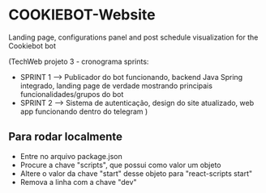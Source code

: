 # COOKIEBOT-Website
Landing page, configurations panel and post schedule visualization for the Cookiebot bot


(TechWeb projeto 3 - cronograma sprints:
- SPRINT 1 --> Publicador do bot funcionando, backend Java Spring integrado, landing page de verdade mostrando principais funcionalidades/grupos do bot
- SPRINT 2 --> Sistema de autenticação, design do site atualizado, web app funcionando dentro do telegram
)

## Para rodar localmente

* Entre no arquivo package.json
* Procure a chave "scripts", que possui como valor um objeto
* Altere o valor da chave "start" desse objeto para "react-scripts start"
* Remova a linha com a chave "dev"

